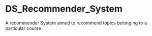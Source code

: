 # DS_Recommender_System
A recommender System aimed to recommend topics belonging to a particular course
